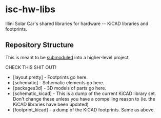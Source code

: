 # isc-hw-libs
Illini Solar Car's shared libraries for hardware -- KiCAD libraries and footprints.

## Repository Structure
This is meant to be [submoduled](https://git-scm.com/book/en/v2/Git-Tools-Submodules) into a higher-level project.

CHECK THIS SHIT OUT!

- [layout.pretty] - Footprints go here.
- [schematic] - Schematic elements go here.
- [packages3d] - 3D models of parts go here.
- [schematic_kicad] - This is a dump of the current KiCAD library set. Don't change these unless you have a compelling reason to (ie. the KiCAD libraries have been updated)
- [footprint_kicad] - a dump of the KiCAD footprints. Same as above. 
